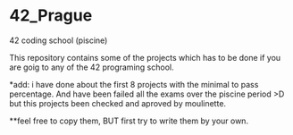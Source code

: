 # 42_Prague
42 coding school (piscine)

This repository contains some of the projects which has to be done if you are goig to any of the 42 programing school. 

*add: i have done about the first 8 projects with the minimal to pass percentage. And have been failed all the exams over the piscine period >D 
but this projects been checked and aproved by moulinette.

**feel free to copy them, BUT first try to write them by your own. 
